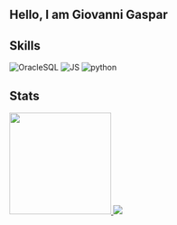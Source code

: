 ## Hello, I am Giovanni Gaspar

## Skills
![OracleSQL](https://img.shields.io/badge/OracleSQL-★★★-lightgrey?labelColor=3776AB&logo=databricks&style=flat_square&logoColor=white)
![JS](https://img.shields.io/badge/Javascript-★★★-lightgrey?labelColor=3776AB&logo=javascript&style=flat_square&logoColor=white)
![python](https://img.shields.io/badge/python-★★-lightgrey?labelColor=3776AB&logo=Python&style=flat_square&logoColor=white)

## Stats
<a href="https://github.com/giovannigaspar">
  <img height="180em" src="https://github-readme-stats.vercel.app/api?username=giovannigaspar&show_icons=true&theme=tokyonight&include_all_commits=true&count_private=true" />
</a>
<img src="https://github-readme-stats.vercel.app/api/top-langs/?username=giovannigaspar&layout=compact&count_private=true&theme=tokyonight" />
